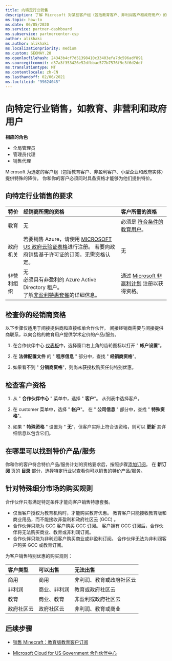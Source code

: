 ```yaml
---
title: 向特定行业销售
description: 了解 Microsoft 对某些客户组（包括教育客户、非利润客户和政府用户）的特殊定价的定价。
ms.topic: how-to
ms.date: 06/05/2020
ms.service: partner-dashboard
ms.subservice: partnercenter-csp
author: alikhaki
ms.author: alikhaki
ms.localizationpriority: medium
ms.custom: SEOMAY.20
ms.openlocfilehash: 24343b4cf7d51398410c33403efa7dc596adf891
ms.sourcegitcommit: d37a3f353426e52dfbbac577b7576f9c3f6d2ddf
ms.translationtype: MT
ms.contentlocale: zh-CN
ms.lasthandoff: 02/06/2021
ms.locfileid: "99624045"
---
```

# <a name="sell-to-specialized-industries-like-education-non-profit-and-government-users"></a>向特定行业销售，如教育、非营利和政府用户

**相应的角色**

- 全局管理员
- 管理员代理
- 销售代理

Microsoft 为选定的客户组（包括教育客户、非盈利客户、小型企业和政府实体）提供特殊的降价。 你和你的客户必须同时具备资格才能够为他们提供特价。 

## <a name="requirements-to-sell-to-specialized-industries"></a>向特定行业销售的要求

|**特价**   |**经销商所需的资格**   |**客户所需的资格**   |
|----------------------------|:---------------------------------|:------------------------------------------|
|教育   |无   | 必须是 [符合条件的教育用户](https://www.microsoftvolumelicensing.com/DocumentSearch.aspx?Mode=3&DocumentTypeId=7)。   |
|政府机关   |若要销售 Azure，请使用 [MICROSOFT US 政府云验证表格](https://azuregov.microsoft.com/csp)进行注册。 若要向政府销售基于许可证的订阅，无需资格认定。|   无|
|非营利组织  |无<br/> 必须具有非盈利的 Azure Active Directory 租户。<br/> 了解[非盈利特惠套餐](https://assetsprod.microsoft.com/mpn/nonprofit-skus-in-csp-faq.pdf)的详细信息。   |通过 [Microsoft 非赢利计划](https://nonprofit.microsoft.com/#/register) 注册以获得资格。   |

## <a name="check-your-reseller-qualifications"></a>检查你的经销商资格

以下步骤仅适用于间接提供商和直接帐单合作伙伴。 间接经销商需要与间接提供商联系，以向合格的教育用户提供学术定价的产品/服务。

1. 在合作伙伴中心 [仪表板](https://partner.microsoft.com/dashboard)中，选择窗口右上角的齿轮图标以打开 " **帐户设置**"。

2. 在 **法律配置文件** 的 " **程序信息** " 部分中，查找 " **经销商资格**"。

3. 如果看不到 " **分销商资格**"，则尚未获授权购买任何特别优惠。

## <a name="check-the-customer-qualifications"></a>检查客户资格

1. 从 " **合作伙伴中心** " 菜单中，选择 " **客户**"。 从列表中选择客户。

2. 在 customer 菜单中，选择 " **帐户**"。 在 " **公司信息** " 部分中，查找 " **特殊资格**"。

3. 如果 " **特殊资格** " 设置为 " **无**"，但客户实际上符合该资格，则可以 **更新** 其详细信息以包含它们。

## <a name="where-to-find-special-offers"></a>在哪里可以找到特价产品/服务

你和你的客户符合特价产品/服务计划的资格要求后，按照步骤[添加订阅](create-a-new-subscription.md)。 在 **新订阅** 页的 **目录** 部分，选择特定行业以查看你可以销售的特价产品/服务。

## <a name="purchase-rules-for-special-segments"></a>针对特殊细分市场的购买规则

合作伙伴只有满足特定条件才能向客户销售特惠套餐。 

- 仅当客户授权为教育机构时，才能购买教育优惠。 教育客户只能接收教育版和商业用品，而不能接收非盈利和政府社区云 (GCC) 。
- 合作伙伴只能为 GCC 客户购买 GCC 订阅。 客户拥有 GCC 订阅后，合作伙伴将无法购买商业、教育或非利润订阅。 
- 合作伙伴只能为非利润客户购买商业或非盈利订阅。 合作伙伴无法为非利润客户购买 GCC 或教育订阅。

为客户销售特别优惠的购买规则：

|**客户类型**   |**可以出售**   |**无法出售**   |
|:----------------------------|:---------------------------------|:------------------------------------------|
| 商用 |商用 | 非利润、教育或政府社区云 |
| 非利润 |商业、非利润 | 教育或政府社区云 |
| 教育 |商业、教育 | 非盈利或政府社区云 |
| 政府社区云 |政府社区云 | 非利润、教育或商业 |

## <a name="next-steps"></a>后续步骤

- [销售 Minecraft：教育版教育客户订阅](minecraft-subscriptions.md)

- [Microsoft Cloud for US Government 合作伙伴中心](partner-center-for-microsoft-us-govt-cloud.md)

